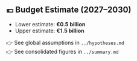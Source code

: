 ## 💶 Budget Estimate (2027–2030)

- Lower estimate: **€0.5 billion**
- Upper estimate: **€1.5 billion**

👉 See global assumptions in `../hypotheses.md`  
👉 See consolidated figures in `../summary.md`
